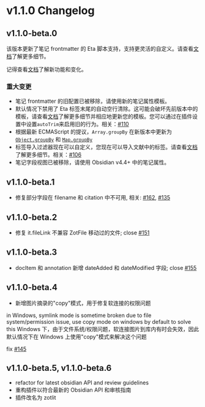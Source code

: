 # v1.1.0 Changelog

## v1.1.0-beta.0

该版本更新了笔记 frontmatter 的 Eta 脚本支持，支持更灵活的自定义。请查看[文档](https://obzt.aidenlx.top/getting-started/basic-usage/template-config#note-properties-template)了解更多细节。

记得查看[文档](https://obzt.aidenlx.top/)了解新功能和变化。

### 重大变更

- 笔记 frontmatter 的旧配置已被移除，请使用新的笔记属性模板。
- 默认情况下禁用了 Eta 标签末尾的自动空行清除。这可能会破坏先前版本中的模板，请查看[文档](https://obzt.aidenlx.top/faq/slurp)了解更多细节并相应地更新您的模板。您可以通过在插件设置中设置`autoTrim`来启用旧的行为。相关：[#110](https://github.com/aidenlx/obsidian-zotero/issues/110)
- 根据最新 ECMAScript 的提议，`Array.groupBy` 在新版本中更新为 [`Object.groupBy`](https://developer.mozilla.org/en-US/docs/Web/JavaScript/Reference/Global_Objects/Object/groupBy) 和 [`Map.groupBy`](https://developer.mozilla.org/en-US/docs/Web/JavaScript/Reference/Global_Objects/Map/groupBy)
- 标签导入过滤器现在可以自定义，您现在可以导入文献中的标签。请查看[文档](https://obzt.aidenlx.top/how-to/template-cheatsheet#only-manual-tags)了解更多细节。相关：[#106](https://github.com/aidenlx/obsidian-zotero/issues/106)
- 笔记字段视图已被移除，请使用 Obsidian v4.4+ 中的笔记属性。

## v1.1.0-beta.1

- 修复部分字段在 filename 和 citation 中不可用, 相关: [#162](https://github.com/aidenlx/obsidian-zotero/issues/162), [#135](https://github.com/aidenlx/obsidian-zotero/issues/135)

## v1.1.0-beta.2

- 修复 it.fileLink 不兼容 ZotFile 移动过的文件; close [#151](https://github.com/aidenlx/obsidian-zotero/issues/151)

## v1.1.0-beta.3

- docItem 和 annotation 新增 dateAdded 和 dateModified 字段; close [#155](https://github.com/aidenlx/obsidian-zotero/issues/155)

## v1.1.0-beta.4

- 新增图片摘录的"copy"模式，用于修复软连接的权限问题

in Windows, symlink mode is sometime broken due to file system/permission issue, use copy mode on windows by default to solve this
Windows 下，由于文件系统/权限问题，软连接图片到库内有时会失效，因此默认情况下在 Windows 上使用"copy"模式来解决这个问题

fix [#145](https://github.com/aidenlx/obsidian-zotero/issues/145)

## v1.1.0-beta.5, v1.1.0-beta.6

- refactor for latest obsidian API and review guidelines
- 重构插件以符合最新的 Obsidian API 和审核指南
- 插件改名为 zotlit
